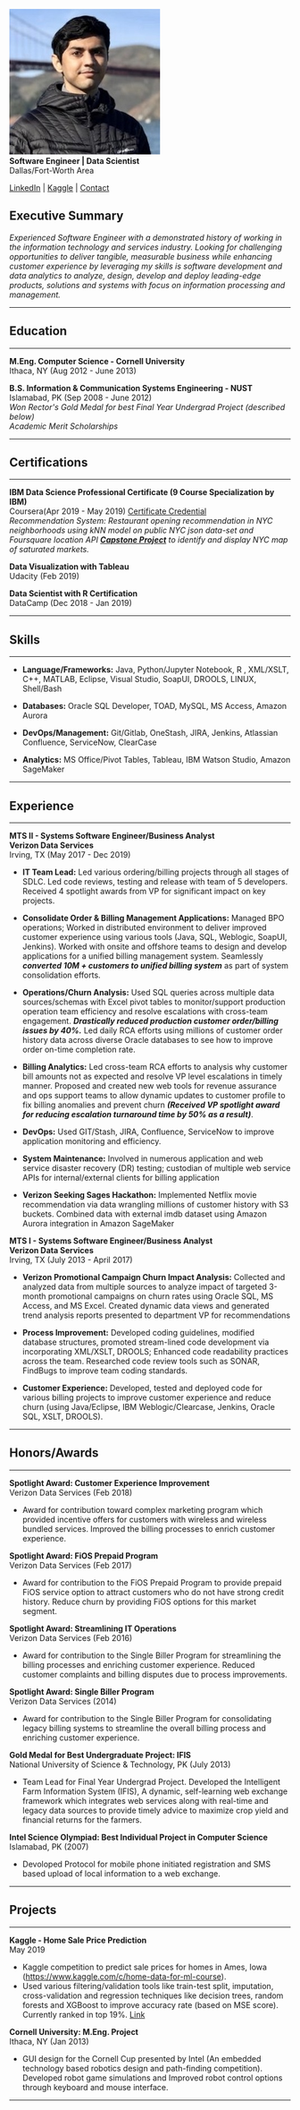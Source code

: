 ![profilepic](profilepic2.jpeg)  
**Software Engineer | Data Scientist**<br/>
Dallas/Fort-Worth Area

[LinkedIn](https://www.linkedin.com/in/raheel-syed) | [Kaggle](https://www.kaggle.com/raheelsyed) | [Contact](mailto:raheelsyed2@gmail.com)

## Executive Summary

_Experienced Software Engineer with a demonstrated history of working in the information technology and services industry. Looking for challenging opportunities to deliver tangible, measurable business while enhancing customer experience by leveraging my skills is software development and data analytics to analyze, design, develop and deploy leading-edge products, solutions and systems with focus on information processing and management._

---
## Education
---

**M.Eng. Computer Science - Cornell University**<br/>
Ithaca, NY (Aug 2012 - June 2013)

**B.S. Information & Communication Systems Engineering - NUST**<br/>
Islamabad, PK (Sep 2008 - June 2012)<br/>
  _Won Rector's Gold Medal for best Final Year Undergrad Project (described below)_<br/>
  _Academic Merit Scholarships_

---
## Certifications
---

**IBM Data Science Professional Certificate (9 Course Specialization by IBM)**<br/>
Coursera(Apr 2019 - May 2019) [Certificate Credential](https://www.coursera.org/account/accomplishments/specialization/certificate/KHDP4QDNG77J)<br/>
_Recommendation System: Restaurant opening recommendation in NYC neighborhoods using kNN model on public NYC json data-set and Foursquare location API **[Capstone Project](https://github.com/rsyed1/Coursera_Capstone)** to identify and display NYC map of saturated markets._<br/>

**Data Visualization with Tableau**<br/>
Udacity (Feb 2019)

**Data Scientist with R Certification**<br/>
DataCamp (Dec 2018 - Jan 2019)

---
## Skills
---

- **Language/Frameworks:** Java, Python/Jupyter Notebook, R , XML/XSLT, C++, MATLAB, Eclipse, Visual
Studio, SoapUI, DROOLS, LINUX, Shell/Bash<br/>

- **Databases:** Oracle SQL Developer, TOAD, MySQL, MS Access, Amazon Aurora<br/>

- **DevOps/Management:** Git/Gitlab, OneStash, JIRA, Jenkins, Atlassian Confluence, ServiceNow, ClearCase<br/>

- **Analytics:** MS Office/Pivot Tables, Tableau, IBM Watson Studio, Amazon SageMaker

---
## Experience
---

**MTS II - Systems Software Engineer/Business Analyst**<br/>
**Verizon Data Services**<br/>
Irving, TX (May 2017 - Dec 2019)

- **IT Team Lead:** Led various ordering/billing projects through all stages of SDLC. Led code reviews, testing and
release with team of 5 developers. Received 4 spotlight awards from VP for significant impact on key projects.<br/>

- **Consolidate Order & Billing Management Applications:** Managed BPO operations; Worked in distributed
environment to deliver improved customer experience using various tools (Java, SQL, Weblogic, SoapUI,
Jenkins). Worked with onsite and offshore teams to design and develop applications for a unified billing
management system. Seamlessly _**converted 10M + customers to unified billing system**_ as part of system
consolidation efforts.<br/>

- **Operations/Churn Analysis:** Used SQL queries across multiple data sources/schemas with Excel pivot tables to monitor/support production operation team efficiency and resolve escalations with cross-team engagement. _**Drastically reduced production customer order/billing issues by 40%.**_ Led daily RCA efforts using millions of customer order history data across diverse Oracle databases to see how to improve order on-time completion rate.<br/>

- **Billing Analytics:** Led cross-team RCA efforts to analysis why customer bill amounts not as expected and resolve VP level escalations in timely manner. Proposed and created new web tools for revenue assurance and ops support teams to allow dynamic updates to customer profile to fix billing anomalies and prevent churn _**(Received VP spotlight award for reducing escalation turnaround time by 50% as a result)**_.<br/>

- **DevOps:** Used GIT/Stash, JIRA, Confluence, ServiceNow to improve application monitoring and efficiency.<br/>

- **System Maintenance:** Involved in numerous application and web service disaster recovery (DR) testing;
custodian of multiple web service APIs for internal/external clients for billing application<br/>

- **Verizon Seeking Sages Hackathon:** Implemented Netflix movie recommendation via data wrangling millions
of customer history with S3 buckets. Combined data with external imdb dataset using Amazon Aurora
integration in Amazon SageMaker

**MTS I - Systems Software Engineer/Business Analyst**<br/>
**Verizon Data Services**<br/>
Irving, TX (July 2013 - April 2017)

- **Verizon Promotional Campaign Churn Impact Analysis:** Collected and analyzed data from multiple sources to analyze impact of targeted 3-month promotional campaigns on churn rates using Oracle SQL, MS Access, and MS Excel. Created dynamic data views and generated trend analysis reports presented to department VP for recommendations

- **Process Improvement:** Developed coding guidelines, modified database structures, promoted stream-lined
code development via incorporating XML/XSLT, DROOLS; Enhanced code readability practices across the
team. Researched code review tools such as SONAR, FindBugs to improve team coding standards.<br/>

- **Customer Experience:** Developed, tested and deployed code for various billing projects to improve customer
experience and reduce churn (using Java/Eclipse, IBM Weblogic/Clearcase, Jenkins, Oracle SQL, XSLT, DROOLS).<br/>

---
## Honors/Awards
---

**Spotlight Award: Customer Experience Improvement**<br/>
Verizon Data Services (Feb 2018)

- Award for contribution toward complex marketing program which provided incentive offers for customers with wireless and wireless bundled services. Improved the billing processes to enrich customer experience.

**Spotlight Award: FiOS Prepaid Program**<br/>
Verizon Data Services (Feb 2017)

- Award for contribution to the FiOS Prepaid Program to provide prepaid FiOS service option to attract customers who do not have strong credit history. Reduce churn by providing FiOS options for this market segment.

**Spotlight Award: Streamlining IT Operations**<br/>
Verizon Data Services (Feb 2016)

- Award for contribution to the Single Biller Program for streamlining the billing processes and enriching customer experience. Reduced customer complaints and billing disputes due to process improvements.

**Spotlight Award: Single Biller Program**<br/>
Verizon Data Services (2014)

- Award for contribution to the Single Biller Program for consolidating legacy billing systems to streamline the overall billing process and enriching customer experience.

**Gold Medal for Best Undergraduate Project: IFIS**<br/>
National University of Science & Technology, PK (July 2013)

- Team Lead for Final Year Undergrad Project. Developed the Intelligent Farm Information System (IFIS), A dynamic, self-learning web exchange framework which integrates web services along with real-time and legacy data sources to provide timely advice to maximize crop yield and financial returns for the farmers.

**Intel Science Olympiad: Best Individual Project in Computer Science**<br/>
Islamabad, PK (2007)

- Devoloped Protocol for mobile phone initiated registration and SMS based upload of local information to a web exchange.

---
## Projects
---

**Kaggle - Home Sale Price Prediction**<br/>
May 2019
- Kaggle competition to predict sale prices for homes in Ames, Iowa (https://www.kaggle.com/c/home-data-for-ml-course).
- Used various filtering/validation tools like train-test split, imputation, cross-validation and regression techniques like decision trees, random forests and XGBoost to improve accuracy rate (based on MSE score). Currently ranked in top 19%. [Link](https://www.kaggle.com/raheelsyed)

**Cornell University: M.Eng. Project**<br/>
Ithaca, NY (Jan 2013)

- GUI design for the Cornell Cup presented by Intel (An embedded technology based robotics design and path-finding competition). Developed robot game simulations and Improved robot control options through keyboard and mouse interface.

---
